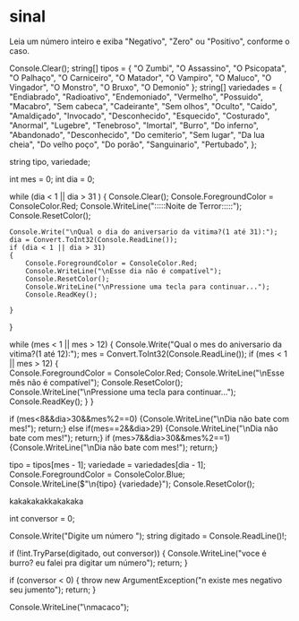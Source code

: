 # sinal
Leia um número inteiro e exiba "Negativo", "Zero" ou "Positivo", conforme o caso.

Console.Clear();
string[] tipos =
{
   "O Zumbi",
   "O Assassino",
   "O Psicopata",
   "O Palhaço",
   "O Carniceiro",
   "O Matador",
   "O Vampiro",
   "O Maluco",
   "O Vingador",
   "O Monstro",
   "O Bruxo",
   "O Demonio"
};
string[] variedades =
{
   "Endiabrado",
   "Radioativo",
   "Endemoniado",
   "Vermelho",
   "Possuido",
   "Macabro",
   "Sem cabeca",
   "Cadeirante",
   "Sem olhos",
   "Oculto",
   "Caido",
   "Amaldiçado",
   "Invocado",
   "Desconhecido",
   "Esquecido",
   "Costurado",
   "Anormal",
   "Lugebre",
   "Tenebroso",
   "Imortal",
   "Burro",
   "Do inferno",
   "Abandonado",
   "Desconhecido",
   "Do cemiterio",
   "Sem lugar",
   "Da lua cheia",
   "Do velho poço",
   "Do porão",
   "Sanguinario",
   "Pertubado",
};
 
string tipo, variedade;
 
int mes = 0; 
int dia = 0;
 
 
 
while (dia < 1 || dia > 31 )
{
    Console.Clear();
    Console.ForegroundColor = ConsoleColor.Red;
    Console.WriteLine(":::::Noite de Terror:::::");
    Console.ResetColor();
    
    Console.Write("\nQual o dia do aniversario da vitima?(1 até 31):");
    dia = Convert.ToInt32(Console.ReadLine());
    if (dia < 1 || dia > 31)
    {
        Console.ForegroundColor = ConsoleColor.Red;
        Console.WriteLine("\nEsse dia não é compatível");
        Console.ResetColor();
        Console.WriteLine("\nPressione uma tecla para continuar...");
        Console.ReadKey();
                                                                
    }
} 

while (mes < 1 || mes > 12)
{
    Console.Write("Qual o mes do aniversario da vitima?(1 até 12):");
    mes = Convert.ToInt32(Console.ReadLine());
    if (mes < 1 || mes > 12)
    {  
        Console.ForegroundColor = ConsoleColor.Red;
        Console.WriteLine("\nEsse mês não é compatível");
        Console.ResetColor();
        Console.WriteLine("\nPressione uma tecla para continuar...");
        Console.ReadKey();
    }
}

if (mes<8&&dia>30&&mes%2==0)
{Console.WriteLine("\nDia não bate com mes!");
return;}
else if(mes==2&&dia>29)
{Console.WriteLine("\nDia não bate com mes!");
return;}
if (mes>7&&dia>30&&mes%2==1)
{Console.WriteLine("\nDia não bate com mes!");
return;}
 
tipo = tipos[mes - 1];
variedade = variedades[dia - 1];
 Console.ForegroundColor = ConsoleColor.Blue;
Console.WriteLine($"\n{tipo} {variedade}");
Console.ResetColor();


kakakakakkakakaka

int conversor = 0;

Console.Write("Digite um número ");
string digitado = Console.ReadLine()!;

if (!int.TryParse(digitado, out conversor))
{
    Console.WriteLine("voce é burro? eu falei pra digitar um número");
    return;
}

if (conversor < 0)
{
    throw new ArgumentException("n existe mes negativo seu jumento");
    return;
}

Console.WriteLine("\nmacaco");
